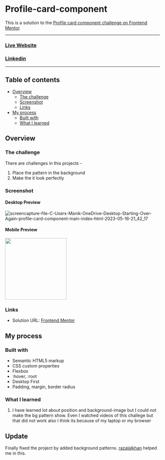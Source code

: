 # Profile-card-component
This is a solution to the [Profile card component challenge on Frontend Mentor](https://www.frontendmentor.io/challenges/profile-card-component-cfArpWshJ).

<hr>

### [Live Website](https://manikmaity.github.io/Profile-card-component/)
### [Linkedin](https://www.linkedin.com/in/manikmaity/)
<hr>

## Table of contents

- [Overview](#overview)
  - [The challenge](#the-challenge)
  - [Screenshot](#screenshot)
  - [Links](#links)
- [My process](#my-process)
  - [Built with](#built-with)
  - [What I learned](#what-i-learned)

## Overview

### The challenge
There are challenges in this projects -
  1. Place the pattern in the background
  2. Make the it look perfectly

### Screenshot
#### Desktop Preview
![screencapture-file-C-Users-Manik-OneDrive-Desktop-Starting-Over-Again-profile-card-component-main-index-html-2023-05-16-21_42_17](https://github.com/ManikMaity/Profile-card-component/assets/110734724/25ac66e9-aa8d-4527-86f0-9d066f12f002)



#### Mobile Preview
<img src="https://github.com/ManikMaity/Profile-card-component/assets/110734724/449484cf-8a09-4060-a629-946f746ab58d" width="200" />

### Links
- Solution URL: [Frontend Mentor](https://www.frontendmentor.io/profile/ManikMaity)


## My process

### Built with
- Semantic HTML5 markup
- CSS custom properties
- Flexbox
- :hover, :root
- Desktop First 
- Padding, margin, border radius

### What I learned
  1. I have learned lot about position and background-image but I could not make the bg pattern show. Even I watched videos of this challege but that did not work also i think its because of my laptop or my browser

## Update
Finally fixed the project by added background patterns. [razalalkhan](https://github.com/razalalkhan) helped me in this.


    
